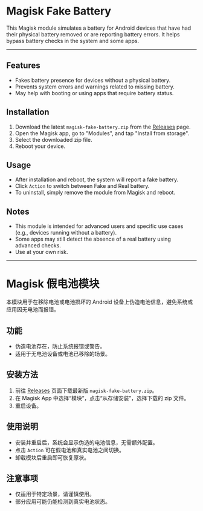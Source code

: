 # Magisk Fake Battery

This Magisk module simulates a battery for Android devices that have had their physical battery removed or are reporting battery errors. It helps bypass battery checks in the system and some apps.

---

## Features

- Fakes battery presence for devices without a physical battery.
- Prevents system errors and warnings related to missing battery.
- May help with booting or using apps that require battery status.

## Installation

1. Download the latest `magisk-fake-battery.zip` from the [Releases](https://github.com/NewFuture/magisk-modules/releases) page.
2. Open the Magisk app, go to "Modules", and tap "Install from storage".
3. Select the downloaded zip file.
4. Reboot your device.

## Usage

- After installation and reboot, the system will report a fake battery.
- Click `Action` to switch between Fake and Real battery.
- To uninstall, simply remove the module from Magisk and reboot.

## Notes

- This module is intended for advanced users and specific use cases (e.g., devices running without a battery).
- Some apps may still detect the absence of a real battery using advanced checks.
- Use at your own risk.

---

# Magisk 假电池模块

本模块用于在移除电池或电池损坏的 Android 设备上伪造电池信息，避免系统或应用因无电池而报错。

## 功能

- 伪造电池存在，防止系统报错或警告。
- 适用于无电池设备或电池已移除的场景。

## 安装方法

1. 前往 [Releases](https://github.com/NewFuture/magisk-modules/releases) 页面下载最新版 `magisk-fake-battery.zip`。
2. 在 Magisk App 中选择“模块”，点击“从存储安装”，选择下载的 zip 文件。
3. 重启设备。

## 使用说明

- 安装并重启后，系统会显示伪造的电池信息，无需额外配置。
- 点击 `Action` 可在假电池和真实电池之间切换。
- 卸载模块后重启即可恢复原状。

## 注意事项

- 仅适用于特定场景，请谨慎使用。
- 部分应用可能仍能检测到真实电池状态。
